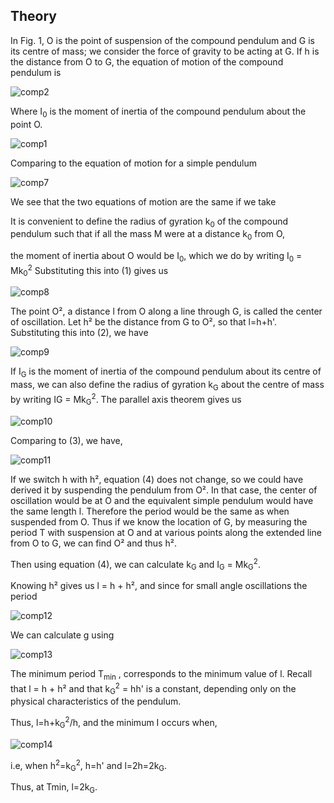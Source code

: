 ## Theory

In Fig. 1, O is the point of suspension of the compound pendulum and G is its centre of mass; we consider the force of gravity to be acting at G. If h is the distance from O to G, the equation of motion of the compound pendulum is 

![comp2](https://github.com/user-attachments/assets/939ef326-50f2-4b72-a2dc-f187083322c9)

Where I<sub>0</sub> is the moment of inertia of the compound pendulum about the point O. 

![comp1](https://github.com/user-attachments/assets/d3b03727-604a-4685-bb58-26c99e157346)

Comparing to the equation of motion for a simple pendulum

![comp7](https://github.com/user-attachments/assets/48fcc96f-78b8-424a-8cd8-0b84d21f9393)

We see that the two equations of motion are the same if we take


It is convenient to define the radius of gyration k<sub>0</sub> of the compound pendulum such that if all the mass M were at a distance k<sub>0</sub> from O,

the moment of inertia about O would be I<sub>0</sub>, which we do by writing I<sub>0</sub> = Mk<sub>0</sub><sup>2</sup>
Substituting this into (1) gives us 

![comp8](https://github.com/user-attachments/assets/93216ed9-f8d8-4100-8499-84e0ac33aa61)

The point O², a distance l from O along a line through G, is called the center of oscillation. Let h² be the distance from G to O², so that l=h+h'. Substituting this into (2), we have 

![comp9](https://github.com/user-attachments/assets/8dc3c317-5594-478e-b590-334034ccf314)

If I<sub>G</sub> is the moment of inertia of the compound pendulum about its centre of mass, we can also define the radius of gyration k<sub>G</sub> about the centre of mass by writing IG = Mk<sub>G</sub><sup>2</sup>.
The parallel axis theorem gives us 

![comp10](https://github.com/user-attachments/assets/54948dd2-af78-4033-bb53-d8288e0051a1)

Comparing to (3), we have,

![comp11](https://github.com/user-attachments/assets/6e6db5c1-e0a2-46e9-87b3-d6d3ae0c0e59)

If we switch h with h², equation (4) does not change, so we could have derived it by suspending the pendulum from O². In that case, the center of oscillation would be at O and the equivalent simple pendulum would have the same length l. Therefore the period would be the same as when suspended from O. Thus if we know the location of G, by measuring the period T with suspension at O and at various points along the extended line from O to G, we can find O² and thus h².

Then using equation (4), we can calculate k<sub>G</sub> and I<sub>G</sub> = Mk<sub>G</sub><sup>2</sup>. 

Knowing h² gives us l = h + h², and since for small angle oscillations the period 

![comp12](https://github.com/user-attachments/assets/dd106e92-48a9-47fd-8642-0aac23d6050e)

We can calculate g using

![comp13](https://github.com/user-attachments/assets/f7d5b762-8349-4160-a796-116c43a6b877)

The minimum period T<sub>min</sub> , corresponds to the minimum value of l. Recall that l = h + h² and that k<sub>G</sub><sup>2</sup> = hh' is a constant, depending only on the physical characteristics of the pendulum.

Thus, l=h+k<sub>G</sub><sup>2</sup>/h, and the minimum I occurs when, 

![comp14](https://github.com/user-attachments/assets/5411f183-75da-46bf-bf73-c6951fa42c83)

i.e, when h<sup>2</sup>=k<sub>G</sub><sup>2</sup>, h=h' and l=2h=2k<sub>G</sub>.


Thus, at Tmin, l=2k<sub>G</sub>.
